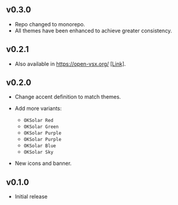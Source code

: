 ## v0.3.0

-   Repo changed to monorepo.
-   All themes have been enhanced to achieve greater consistency.

## v0.2.1

-   Also available in <https://open-vsx.org/>
    [[Link]](https://open-vsx.org/extension/dieghernan/oksolar-theme).

## v0.2.0

-   Change accent definition to match themes.

-   Add more variants:

    -   `OKSolar Red`
    -   `OKSolar Green`
    -   `OKSolar Purple`
    -   `OKSolar Purple`
    -   `OKSolar Blue`
    -   `OKSolar Sky`

-   New icons and banner.

## v0.1.0

-   Initial release
